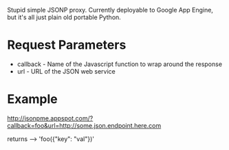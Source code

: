 Stupid simple JSONP proxy. Currently deployable to Google App Engine, but it's
all just plain old portable Python.

Request Parameters
==================

* callback - Name of the Javascript function to wrap around the response
* url      - URL of the JSON web service

Example
=======

http://jsonpme.appspot.com/?callback=foo&url=http://some.json.endpoint.here.com

returns --> 'foo({"key": "val"})'
